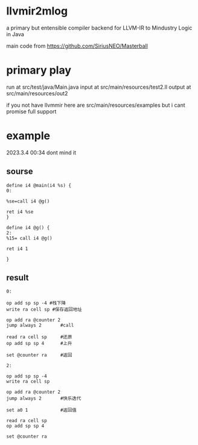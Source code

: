 # llvmir2mlog

a primary but entensible compiler backend for LLVM-IR to Mindustry Logic in Java

main code from https://github.com/SiriusNEO/Masterball
# primary play

run at src/test/java/Main.java
input at src/main/resources/test2.ll
output at src/main/resources/out2

if you not have llvmmir here are src/main/resources/examples but i cant promise full support

# example

2023.3.4 00:34 dont mind it

## sourse

    define i4 @main(i4 %s) {
    0:

    %se=call i4 @g()

    ret i4 %se
    }

    define i4 @g() {
    2:
    %15= call i4 @g()

	ret i4 1

    }

## result

    0:

    op add sp sp -4 #栈下降
    write ra cell sp #保存返回地址

	op add ra @counter 2
	jump always 2       #call

	read ra cell sp     #还原
	op add sp sp 4      #上升

	set @counter ra     #返回

    2:

    op add sp sp -4
    write ra cell sp

	op add ra @counter 2
	jump always 2       #快乐迭代

	set a0 1            #返回值

	read ra cell sp
	op add sp sp 4

	set @counter ra

